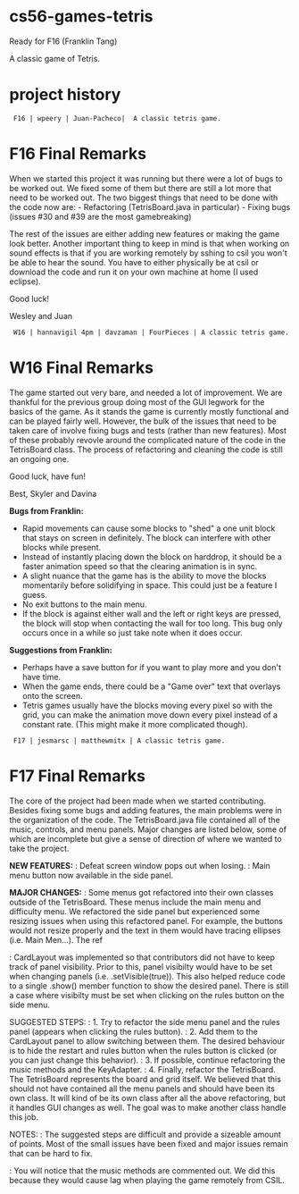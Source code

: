 # cs56-games-tetris
Ready for F16 (Franklin Tang)

A classic game of Tetris.

project history
===============

```
 F16 | wpeery | Juan-Pacheco|  A classic tetris game.
```
<h1>F16 Final Remarks</h1>
When we started this project it was running but there were a lot of bugs to be worked out. We fixed some of them 
but there are still a lot more that need to be worked out. The two biggest things that need to be done with the code now are:
- Refactoring (TetrisBoard.java in particular)
- Fixing bugs (issues #30 and #39 are the most gamebreaking)

The rest of the issues are either adding new features or making the game look better. Another important thing to keep in mind
is that when working on sound effects is that if you are working remotely by sshing to csil you won't be able to hear the sound.
You have to either physically be at csil or download the code and run it on your own machine at home (I used eclipse).

Good luck!

Wesley and Juan


```
 W16 | hannavigil 4pm | davzaman | FourPieces | A classic tetris game.
```

<h1>W16 Final Remarks</h1>
The game started out very bare, and needed a lot of improvement. We are
thankful for the previous group doing most of the GUI legwork for the basics of the
game. As it stands the game is currently mostly functional and can be played fairly well.
However, the bulk of the issues that need to be taken care of involve fixing
bugs and tests (rather than new features). Most of these probably revovle around the complicated nature of the
code in the TetrisBoard class. The process of refactoring and cleaning the code is still
an ongoing one. 

Good luck, have fun!

Best,
    Skyler and Davina

**Bugs from Franklin:**
- Rapid movements can cause some blocks to "shed" a one unit block that stays on screen in definitely. The block can interfere with other blocks while present.
- Instead of instantly  placing down the block on harddrop, it should be a faster animation speed so that the clearing animation is in sync.
- A slight nuance that the game has is the ability to move the blocks momentarily before solidifying in space. This could just be a feature I guess.
- No exit buttons to the main menu.
- If the block is against either wall and the left or right keys are pressed, the block will stop when contacting the wall for too long. This bug only occurs once in a while so just take note when it does occur.

**Suggestions from Franklin:**
- Perhaps have a save button for if you want to play more and you don't have time.
- When the game ends, there could be a "Game over" text that overlays onto the screen.
- Tetris games usually have the blocks moving every pixel so with the grid, you can make the animation move down every pixel instead of a constant rate. (This might make it more complicated though).


```
 F17 | jesmarsc | matthewmitx | A classic tetris game.
```
<h1>F17 Final Remarks</h1>
The core of the project had been made when we started contributing. Besides fixing some bugs and adding features, the main problems were in the organization of the code. The TetrisBoard.java file contained all of the music, controls, and menu panels. Major changes are listed below, some of which are incomplete but give a sense of direction of where we wanted to take the project.

**NEW FEATURES:**
: Defeat screen window pops out when losing.
: Main menu button now available in the side panel.

**MAJOR CHANGES:**
: Some menus got refactored into their own classes outside of the TetrisBoard. These menus include the main menu and difficulty menu. We refactored the side panel but experienced some resizing issues when using this refactored panel. For example, the buttons would not resize properly and the text in them would have tracing ellipses (i.e. Main Men...). The ref

: CardLayout was implemented so that contributors did not have to keep track of panel visibility. Prior to this, panel visibilty would have to be set when changing panels (i.e. .setVisible(true)). This also helped reduce code to a single .show() member function to show the desired panel. There is still a case where visibilty must be set when clicking on the rules button on the side menu.

SUGGESTED STEPS:
: 1. Try to refactor the side menu panel and the rules panel (appears when clicking the rules button).
: 2. Add them to the CardLayout panel to allow switching between them. The desired behaviour is to hide the restart and rules button when the rules button is clicked (or you can just change this behavior).
: 3. If possible, continue refactoring the music methods and the KeyAdapter.
: 4. Finally, refactor the TetrisBoard. The TetrisBoard represents the board and grid itself. We believed that this should not have contained all the menu panels and should have been its own class. It will kind of be its own class after all the above refactoring, but it handles GUI changes as well. The goal was to make another class handle this job.

NOTES:
: The suggested steps are difficult and provide a sizeable amount of points. Most of the small issues have been fixed and major issues remain that can be hard to fix.

: You will notice that the music methods are commented out. We did this because they would cause lag when playing the game remotely from CSIL.
 